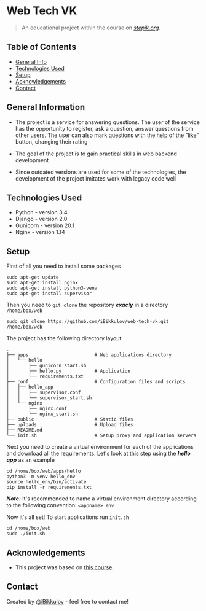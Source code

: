 # Web Tech VK
> An educational project within the course on [_stepik.org_](https://stepik.org/154).

## Table of Contents
* [General Info](#general-information)
* [Technologies Used](#technologies-used)
* [Setup](#setup)
* [Acknowledgements](#acknowledgements)
* [Contact](#contact)
<!-- * [License](#license) -->


## General Information
- The project is a service for answering questions. The user of the service has the opportunity to register, ask a question, answer questions from other users. The user can also mark questions with the help of the "like" button, changing their rating

- The goal of the project is to gain practical skills in web backend development

- Since outdated versions are used for some of the technologies, the development of the project imitates work with legacy code well

## Technologies Used
- Python - version 3.4
- Django - version 2.0
- Gunicorn - version 20.1
- Nginx - version 1.14

## Setup
First of all you need to install some packages
```
sudo apt-get update
sudo apt-get install nginx
sudo apt-get install python3-venv
sudo apt-get install supervisor
```
Then you need to `git clone` the repository **_exacly_** in a directory `/home/box/web`
```
sudo git clone https://github.com/iBikkulov/web-tech-vk.git /home/box/web
```
The project has the following directory layout

    .
    ├── apps                        # Web applications directory
    │   └── hello
    │       ├── gunicorn_start.sh
    │       ├── hello.py            # Application
    │       └── requirements.txt
    ├── conf                        # Configuration files and scripts
    │   ├── hello_app
    │   │   ├── supervisor.conf
    │   │   └── supervisor_start.sh
    │   └── nginx
    │       ├── nginx.conf
    │       └── nginx_start.sh
    ├── public                      # Static files
    ├── uploads                     # Upload files
    ├── README.md
    └── init.sh                     # Setup proxy and application servers

Next you need to create a virtual environment for each of the applications and download all the requirements. Let's look at this step using the **_hello app_** as an example
```
cd /home/box/web/apps/hello
python3 -m venv hello_env
source hello_env/bin/activate
pip install -r requirements.txt
```
**_Note:_** It's recommended to name a virtual environment directory according to the following convention: `<appname>_env` 

Now it's all set! To start applications run `init.sh`
```
cd /home/box/web
sudo ./init.sh
```

## Acknowledgements
- This project was based on [this course](https://stepik.org/154).

## Contact
Created by [@iBikkulov](https://www.linkedin.com/in/ilya-bikkulov-251306234/) - feel free to contact me!


<!-- Optional -->
<!-- ## License -->
<!-- This project is open source and available under the [... License](). -->

<!-- You don't have to include all sections - just the one's relevant to your project -->
